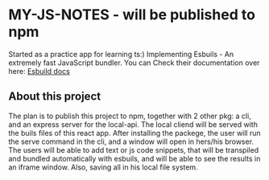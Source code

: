 # MY-JS-NOTES - will be published to npm

Started as a practice app for learning ts:) Implementing Esbuils - An extremely fast JavaScript bundler. You can Check their documentation over here:  [Esbuild docs](https://esbuild.github.io/)

## About this project

The plan is to publish this project to npm, together with 2 other pkg: a cli, and an express server for the local-api. The local cliend will be served with the buils files of this  react app.
After installing the packege, the user will run the serve command in the cli, and a window will open in hers/his browser. The users will be able to add text or js code snippets, that will be transpiled and bundled automatically with esbuils, and will be able to see the results in an iframe window. Also, saving all in his local file system.
